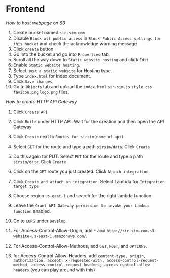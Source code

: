 # Frontend

_How to host webpage on S3_

1. Create bucket named `sir-sim.com`
2. Disable `Block all public access` in `Block Public Access settings for this bucket` and check the acknowledge warning message
3. Click `create` button
4. Go into the bucket and go into `Properties` tab
5. Scroll all the way down to `Static website hosting` and click `Edit`
6. Enable `Static website hosting`.
7. Select `Host a static website` for Hosting type.
8. Type `index.html` for Index document.
9. Click `Save changes`
10. Go to `Objects` tab and upload the `index.html` `sir-sim.js` `style.css` `favicon.png` `logo.png` files.

_How to create HTTP API Gateway_

1. Click `Create API`
2. Click `Build` under HTTP API. Wait for the creation and then open the API Gateway
3. Click `Create` next to `Routes for sirsim(name of api)`
4. Select `GET` for the route and type a path `sirsim/data`. Click `Create`
5. Do this again for PUT. Select `PUT` for the route and type a path `sirsim/data`. Click `Create`
6. Click on the `GET` route you just created. Click `Attach integration`.
7. Click `Create and attach an integration`. Select Lambda for `Integration target type`
8. Choose region `us-east-1` and search for the right lambda function.
9. Leave the `Grant API Gateway permission to invoke your Lambda function` enabled.

10. Go to `CORS` under `Develop`.
11. For Access-Control-Allow-Origin, add `*` and `http://sir-sim.com.s3-website-us-east-1.amazonaws.com/`.
12. For Access-Control-Allow-Methods, add `GET`, `POST`, and `OPTIONS`.
13. for Access-Control-Allow-Headers, add `content-type, origin, authorization, accept, x-requested-with, access-control-request-method, access-control-request-headers, access-control-allow-headers` (you can play around with this)
